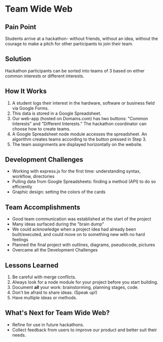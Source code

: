 # Team Wide Web

## Pain Point
Students arrive at a hackathon- without friends, without an idea, without the courage to make a pitch for other participants to join their team.

## Solution
Hackathon participants can be sorted into teams of 3 based on either common interests or different interests.

## How It Works
1. A student logs their interest in the hardware, software or business field via Google Forms.
2. This data is stored in a Google Spreadsheet.
3. Our web-app (hosted on Domains.com) has two buttons: "Common Interests" and "Different Interests." The hackathon coordinator can choose how to create teams.
4. A Google Spreadsheet node module accesses the spreadsheet. An algorithm creates teams according to the button pressed in Step 3.
5. The team assignments are displayed horizontally on the website. 

## Development Challenges
- Working with express.js for the first time: understanding syntax, workflow, directories
- Pulling data from Google Spreadsheets: finding a method (API) to do so efficiently
- Graphic design: setting the colors of the cards

## Team Accomplishments
- Good team communication was established at the start of the project
- Many ideas surfaced during the "brain dump"
- We could acknowledge when a project idea had already been built/executed, and could move on to something new with no hard feelings
- Planned the final project with outlines, diagrams, pseudocode, pictures
- Overcame all the Development Challenges

## Lessons Learned
1. Be careful with merge conflicts.
2. Always look for a node module for your project before you start building.
3. Document **all** your work: brainstorming, planning stages, code.
4. Don't be afraid to share ideas. (Speak up!)
5. Have multiple ideas or methods.

## What's Next for Team Wide Web?
- Refine for use in future hackathons.
- Collect feedback from users to improve our product and better suit their needs.
